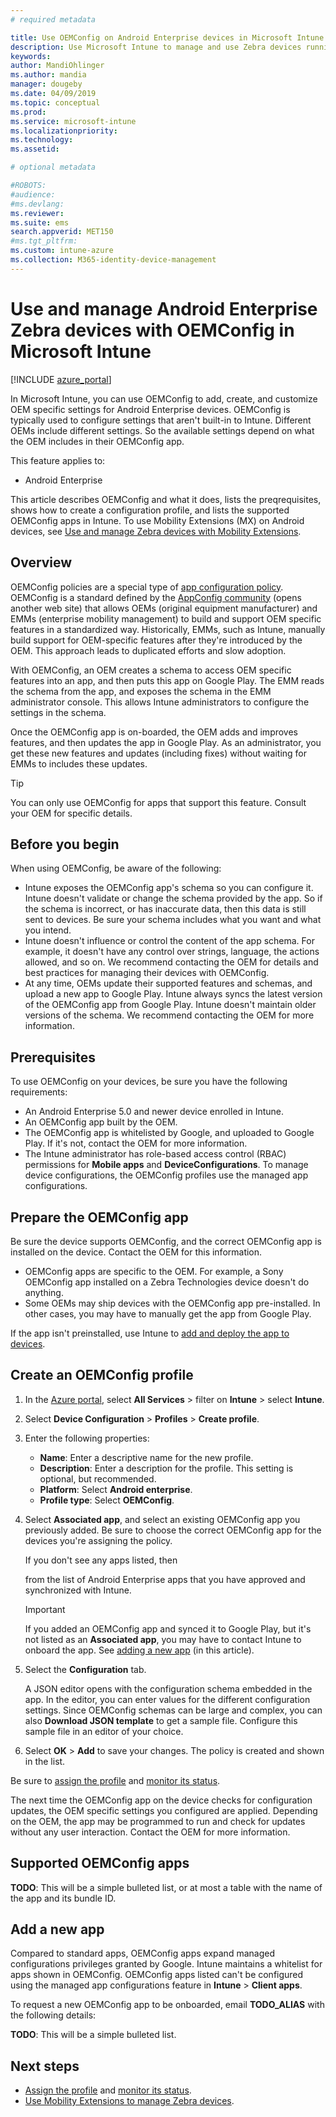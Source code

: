 ```yaml
---
# required metadata

title: Use OEMConfig on Android Enterprise devices in Microsoft Intune - Azure | Microsoft Docs
description: Use Microsoft Intune to manage and use Zebra devices running Android Enterprise with OEMConfig. See all the steps, including an overview, see the prerequisites, create the configuration profile in Intune, and see a list of the support OEMConfig apps.
keywords:
author: MandiOhlinger
ms.author: mandia
manager: dougeby
ms.date: 04/09/2019
ms.topic: conceptual
ms.prod:
ms.service: microsoft-intune
ms.localizationpriority:
ms.technology:
ms.assetid: 

# optional metadata

#ROBOTS:
#audience:
#ms.devlang:
ms.reviewer:
ms.suite: ems
search.appverid: MET150
#ms.tgt_pltfrm:
ms.custom: intune-azure
ms.collection: M365-identity-device-management
---
```


# Use and manage Android Enterprise Zebra devices with OEMConfig in Microsoft Intune

[!INCLUDE [azure_portal](./includes/azure_portal.md)]

In Microsoft Intune, you can use OEMConfig to add, create, and customize OEM specific settings for Android Enterprise devices. OEMConfig is typically used to configure settings that aren't built-in to Intune. Different OEMs include different settings. So the available settings depend on what the OEM includes in their OEMConfig app.

This feature applies to:  

- Android Enterprise

This article describes OEMConfig and what it does, lists the preqrequisites, shows how to create a configuration profile, and lists the supported OEMConfig apps in Intune. To use Mobility Extensions (MX) on Android devices, see [Use and manage Zebra devices with Mobility Extensions](android-zebra-mx-overview.md).

## Overview

OEMConfig policies are a special type of [app configuration policy](app-configuration-policies-overview.md). OEMConfig is a standard defined by the [AppConfig community](https://www.appconfig.org/android-oemconfig/) (opens another web site) that allows OEMs (original equipment manufacturer) and EMMs (enterprise mobility management) to build and support OEM specific features in a standardized way. Historically, EMMs, such as Intune, manually build support for OEM-specific features after they're introduced by the OEM. This approach leads to duplicated efforts and slow adoption.

With OEMConfig, an OEM creates a schema to access OEM specific features into an app, and then puts this app on Google Play. The EMM reads the schema from the app, and exposes the schema in the EMM administrator console. This allows Intune administrators to configure the settings in the schema.

Once the OEMConfig app is on-boarded, the OEM adds and improves features, and then updates the app in Google Play. As an administrator, you get these new features and updates (including fixes) without waiting for EMMs to includes these updates.

> [!TIP]
> You can only use OEMConfig for apps that support this feature. Consult your OEM for specific details.

## Before you begin

When using OEMConfig, be aware of the following:

- Intune exposes the OEMConfig app's schema so you can configure it. Intune doesn't validate or change the schema provided by the app. So if the schema is incorrect, or has inaccurate data, then this data is still sent to devices. Be sure your schema includes what you want and what you intend.
- Intune doesn't influence or control the content of the app schema. For example, it doesn't have any control over strings, language, the actions allowed, and so on. We recommend contacting the OEM for details and best practices for managing their devices with OEMConfig.
- At any time, OEMs update their supported features and schemas, and upload a new app to Google Play. Intune always syncs the latest version of the OEMConfig app from Google Play. Intune doesn't maintain older versions of the schema. We recommend contacting the OEM for more information.

## Prerequisites

To use OEMConfig on your devices, be sure you have the following requirements:

- An Android Enterprise 5.0 and newer device enrolled in Intune.
- An OEMConfig app built by the OEM.
- The OEMConfig app is whitelisted by Google, and uploaded to Google Play. If it's not, contact the OEM for more information.
- The Intune administrator has role-based access control (RBAC) permissions for **Mobile apps** and **DeviceConfigurations**. To manage device configurations, the OEMConfig profiles use the managed app configurations.

## Prepare the OEMConfig app

Be sure the device supports OEMConfig, and the correct OEMConfig app is installed on the device. Contact the OEM for this information.

- OEMConfig apps are specific to the OEM. For example, a Sony OEMConfig app installed on a Zebra Technologies device doesn't do anything.
- Some OEMs may ship devices with the OEMConfig app pre-installed. In other cases, you may have to manually get the app from Google Play.

If the app isn't preinstalled, use Intune to [add and deploy the app to devices](apps-deploy.md).

## Create an OEMConfig profile

1. In the [Azure portal](https://portal.azure.com), select **All Services** > filter on **Intune** > select **Intune**.
2. Select **Device Configuration** > **Profiles** > **Create profile**.
3. Enter the following properties:

    - **Name**: Enter a descriptive name for the new profile.
    - **Description**: Enter a description for the profile. This setting is optional, but recommended.
    - **Platform**: Select **Android enterprise**.
    - **Profile type**: Select **OEMConfig**.

4. Select **Associated app**, and select an existing OEMConfig app you previously added. Be sure to choose the correct OEMConfig app for the devices you're assigning the policy.

    If you don't see any apps listed, then 

    from the list of Android Enterprise apps that you have approved and synchronized with Intune. 

    > [!IMPORTANT]
    > If you added an OEMConfig app and synced it to Google Play, but it's not listed as an **Associated app**, you may have to contact Intune to onboard the app. See [adding a new app](#add-a-new-app) (in this article).

5. Select the **Configuration** tab.

    A JSON editor opens with the configuration schema embedded in the app. In the editor, you can enter values for the different configuration settings. Since OEMConfig schemas can be large and complex, you can also **Download JSON template** to get a sample file. Configure this sample file in an editor of your choice.

6. Select **OK** > **Add** to save your changes. The policy is created and shown in the list.

Be sure to [assign the profile](device-profile-assign.md) and [monitor its status](device-profile-monitor.md).

The next time the OEMConfig app on the device checks for configuration updates, the OEM specific settings you configured are applied. Depending on the OEM, the app may be programmed to run and check for updates without any user interaction. Contact the OEM for more information.

## Supported OEMConfig apps

**TODO**: This will be a simple bulleted list, or at most a table with the name of the app and its bundle ID.

## Add a new app

Compared to standard apps, OEMConfig apps expand managed configurations privileges granted by Google. Intune maintains a whitelist for apps shown in OEMConfig. OEMConfig apps listed can't be configured using the managed app configurations feature in **Intune** > **Client apps**.

To request a new OEMConfig app to be onboarded, email **TODO_ALIAS** with the following details:

**TODO**: This will be a simple bulleted list.

## Next steps

- [Assign the profile](device-profile-assign.md) and [monitor its status](device-profile-monitor.md).
- [Use Mobility Extensions to manage Zebra devices](android-zebra-mx-overview.md).